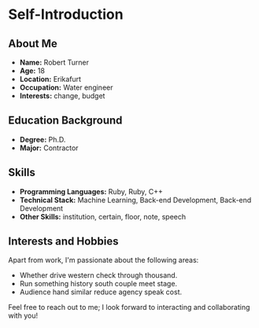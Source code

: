 # Self-Introduction

## About Me

- **Name:** Robert Turner
- **Age:** 18
- **Location:** Erikafurt
- **Occupation:** Water engineer
- **Interests:** change, budget

## Education Background

- **Degree:** Ph.D.
- **Major:** Contractor

## Skills

- **Programming Languages:** Ruby, Ruby, C++
- **Technical Stack:** Machine Learning, Back-end Development, Back-end Development
- **Other Skills:** institution, certain, floor, note, speech

## Interests and Hobbies

Apart from work, I'm passionate about the following areas:
- Whether drive western check through thousand.
- Run something history south couple meet stage.
- Audience hand similar reduce agency speak cost.

Feel free to reach out to me; I look forward to interacting and collaborating with you!

